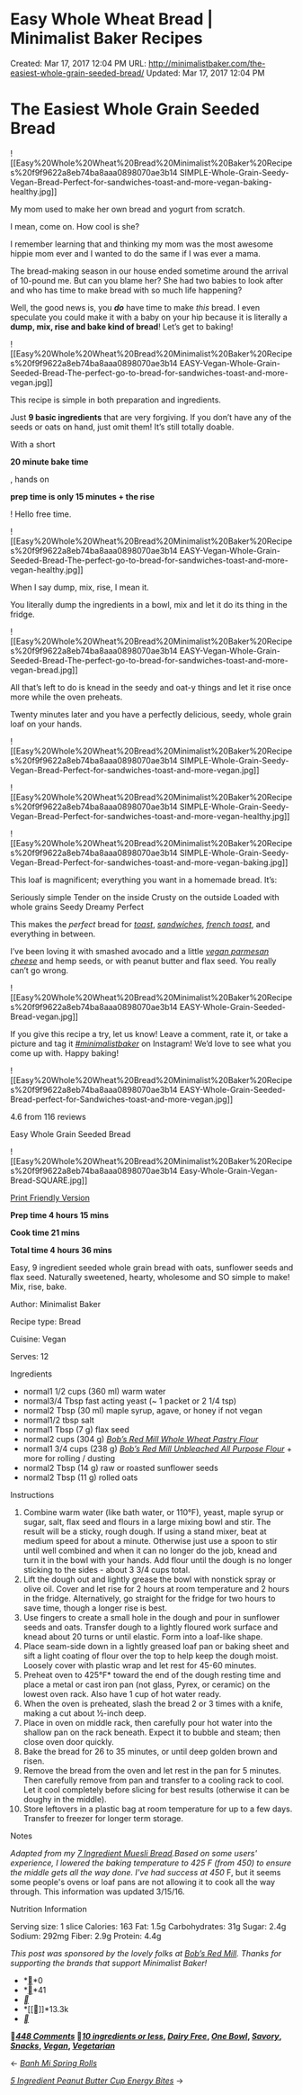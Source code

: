 # Easy Whole Wheat Bread | Minimalist Baker Recipes

Created: Mar 17, 2017 12:04 PM
URL: http://minimalistbaker.com/the-easiest-whole-grain-seeded-bread/
Updated: Mar 17, 2017 12:04 PM

# The Easiest Whole Grain Seeded Bread

![[Easy%20Whole%20Wheat%20Bread%20Minimalist%20Baker%20Recipes%20f9f9622a8eb74ba8aaa0898070ae3b14 SIMPLE-Whole-Grain-Seedy-Vegan-Bread-Perfect-for-sandwiches-toast-and-more-vegan-baking-healthy.jpg]]

My mom used to make her own bread and yogurt from scratch.

I mean, come on. How cool is she?

I remember learning that and thinking my mom was the most awesome hippie mom ever and I wanted to do the same if I was ever a mama.

The bread-making season in our house ended sometime around the arrival of 10-pound me. But can you blame her? She had two babies to look after and who has time to make bread with so much life happening?

Well, the good news is, you ***do*** have time to make *this* bread. I even speculate you could make it with a baby on your hip because it is literally a **dump, mix, rise and bake kind of bread**! Let’s get to baking!

![[Easy%20Whole%20Wheat%20Bread%20Minimalist%20Baker%20Recipes%20f9f9622a8eb74ba8aaa0898070ae3b14 EASY-Vegan-Whole-Grain-Seeded-Bread-The-perfect-go-to-bread-for-sandwiches-toast-and-more-vegan.jpg]]

This recipe is simple in both preparation and ingredients.

Just **9 basic ingredients** that are very forgiving. If you don’t have any of the seeds or oats on hand, just omit them! It’s still totally doable.

With a short

**20 minute bake time**

, hands on

**prep time is only 15 minutes + the rise**

! Hello free time.

![[Easy%20Whole%20Wheat%20Bread%20Minimalist%20Baker%20Recipes%20f9f9622a8eb74ba8aaa0898070ae3b14 EASY-Vegan-Whole-Grain-Seeded-Bread-The-perfect-go-to-bread-for-sandwiches-toast-and-more-vegan-healthy.jpg]]

When I say dump, mix, rise, I mean it.

You literally dump the ingredients in a bowl, mix and let it do its thing in the fridge.

![[Easy%20Whole%20Wheat%20Bread%20Minimalist%20Baker%20Recipes%20f9f9622a8eb74ba8aaa0898070ae3b14 EASY-Vegan-Whole-Grain-Seeded-Bread-The-perfect-go-to-bread-for-sandwiches-toast-and-more-vegan-bread.jpg]]

All that’s left to do is knead in the seedy and oat-y things and let it rise once more while the oven preheats.

Twenty minutes later and you have a perfectly delicious, seedy, whole grain loaf on your hands.

![[Easy%20Whole%20Wheat%20Bread%20Minimalist%20Baker%20Recipes%20f9f9622a8eb74ba8aaa0898070ae3b14 SIMPLE-Whole-Grain-Seedy-Vegan-Bread-Perfect-for-sandwiches-toast-and-more-vegan.jpg]]

![[Easy%20Whole%20Wheat%20Bread%20Minimalist%20Baker%20Recipes%20f9f9622a8eb74ba8aaa0898070ae3b14 SIMPLE-Whole-Grain-Seedy-Vegan-Bread-Perfect-for-sandwiches-toast-and-more-vegan-healthy.jpg]]

![[Easy%20Whole%20Wheat%20Bread%20Minimalist%20Baker%20Recipes%20f9f9622a8eb74ba8aaa0898070ae3b14 SIMPLE-Whole-Grain-Seedy-Vegan-Bread-Perfect-for-sandwiches-toast-and-more-vegan-baking.jpg]]

This loaf is magnificent; everything you want in a homemade bread. It’s:

Seriously simple
Tender on the inside
Crusty on the outside
Loaded with whole grains
Seedy
Dreamy
Perfect

This makes the *perfect* bread for *[toast](http://minimalistbaker.com/15-vegan-protein-sources-easy-hummus-toast/)*, *[sandwiches](http://minimalistbaker.com/chickpea-sunflower-sandwich/)*, *[french toast](http://minimalistbaker.com/5-ingredient-vegan-banana-french-toast/)*, and everything in between.

I’ve been loving it with smashed avocado and a little *[vegan parmesan cheese](http://minimalistbaker.com/how-to-make-vegan-parmesan-cheese/)* and hemp seeds, or with peanut butter and flax seed. You really can’t go wrong.

![[Easy%20Whole%20Wheat%20Bread%20Minimalist%20Baker%20Recipes%20f9f9622a8eb74ba8aaa0898070ae3b14 EASY-Whole-Grain-Seeded-Bread-vegan.jpg]]

If you give this recipe a try, let us know! Leave a comment, rate it, or take a picture and tag it *[#minimalistbaker](https://instagram.com/minimalistbaker/)* on Instagram! We’d love to see what you come up with. Happy baking!

![[Easy%20Whole%20Wheat%20Bread%20Minimalist%20Baker%20Recipes%20f9f9622a8eb74ba8aaa0898070ae3b14 EASY-Whole-Grain-Seeded-Bread-perfect-for-Sandwiches-toast-and-more-vegan.jpg]]

4.6 from 116 reviews

Easy Whole Grain Seeded Bread

![[Easy%20Whole%20Wheat%20Bread%20Minimalist%20Baker%20Recipes%20f9f9622a8eb74ba8aaa0898070ae3b14 Easy-Whole-Grain-Vegan-Bread-SQUARE.jpg]]

[Print Friendly Version](http://minimalistbaker.com/easyrecipe-print/12753-0/) 

**Prep time  4 hours 15 mins**  

**Cook time  21 mins**  

**Total time  4 hours 36 mins**  

Easy, 9 ingredient seeded whole grain bread with oats, sunflower seeds and flax seed. Naturally sweetened, hearty, wholesome and SO simple to make! Mix, rise, bake.

Author: Minimalist Baker

Recipe type: Bread

Cuisine: Vegan

Serves: 12

Ingredients

- normal1 1/2 cups (360 ml) warm water
- normal3/4 Tbsp fast acting yeast (~ 1 packet or 2 1/4 tsp)
- normal2 Tbsp (30 ml) maple syrup, agave, or honey if not vegan
- normal1/2 tbsp salt
- normal1 Tbsp (7 g) flax seed
- normal2 cups (304 g) *[Bob’s Red Mill Whole Wheat Pastry Flour](http://www.bobsredmill.com/whole-wheat_pastry-flour.html)*
- normal1 3/4 cups (238 g) *[Bob’s Red Mill Unbleached All Purpose Flour](http://www.bobsredmill.com/unbleached-all-purpose-white-flour.html)* + more for rolling / dusting
- normal2 Tbsp (14 g) raw or roasted sunflower seeds
- normal2 Tbsp (11 g) rolled oats

Instructions

1. Combine warm water (like bath water, or 110°F), yeast, maple syrup or sugar, salt, flax seed and flours in a large mixing bowl and stir. The result will be a sticky, rough dough. If using a stand mixer, beat at medium speed for about a minute. Otherwise just use a spoon to stir until well combined and when it can no longer do the job, knead and turn it in the bowl with your hands. Add flour until the dough is no longer sticking to the sides - about 3 3/4 cups total.
2. Lift the dough out and lightly grease the bowl with nonstick spray or olive oil. Cover and let rise for 2 hours at room temperature and 2 hours in the fridge. Alternatively, go straight for the fridge for two hours to save time, though a longer rise is best.
3. Use fingers to create a small hole in the dough and pour in sunflower seeds and oats. Transfer dough to a lightly floured work surface and knead about 20 turns or until elastic. Form into a loaf-like shape.
4. Place seam-side down in a lightly greased loaf pan or baking sheet and sift a light coating of flour over the top to help keep the dough moist. Loosely cover with plastic wrap and let rest for 45-60 minutes.
5. Preheat oven to 425°F* toward the end of the dough resting time and place a metal or cast iron pan (not glass, Pyrex, or ceramic) on the lowest oven rack. Also have 1 cup of hot water ready.
6. When the oven is preheated, slash the bread 2 or 3 times with a knife, making a cut about ½-inch deep.
7. Place in oven on middle rack, then carefully pour hot water into the shallow pan on the rack beneath. Expect it to bubble and steam; then close oven door quickly.
8. Bake the bread for 26 to 35 minutes, or until deep golden brown and risen.
9. Remove the bread from the oven and let rest in the pan for 5 minutes. Then carefully remove from pan and transfer to a cooling rack to cool. Let it cool completely before slicing for best results (otherwise it can be doughy in the middle).
10. Store leftovers in a plastic bag at room temperature for up to a few days. Transfer to freezer for longer term storage.

Notes

*Adapted from my *[7 Ingredient Muesli Bread](http://minimalistbaker.com/7-ingredient-muesli-bread/)*.*Based on some users' experience, I lowered the baking temperature to 425* F (from 450) to ensure the middle gets all the way done. I've had success at 450* F, but it seems some people's ovens or loaf pans are not allowing it to cook all the way through. This information was updated 3/15/16.

Nutrition Information

Serving size: 1 slice Calories: 163 Fat: 1.5g Carbohydrates: 31g Sugar: 2.4g Sodium: 292mg Fiber: 2.9g Protein: 4.4g

*This post was sponsored by the lovely folks at [Bob’s Red Mill](http://www.bobsredmill.com/). Thanks for supporting the brands that support Minimalist Baker!*

- *[](http://www.facebook.com/sharer.php?u=http://minimalistbaker.com/the-easiest-whole-grain-seeded-bread/)*0
- *[](https://plus.google.com/share?url=http://minimalistbaker.com/the-easiest-whole-grain-seeded-bread/)*41
- *[](https://twitter.com/share?url=http://minimalistbaker.com/the-easiest-whole-grain-seeded-bread/&text=The+Easiest+Whole+Grain+Seeded+Bread+via+%40minimalistbaker&hashtags=)*
- *[[]]*13.3k
- *[](http://minimalistbaker.com/the-easiest-whole-grain-seeded-bread/mailto:?Subject=The%20Easiest%20Whole%20Grain%20Seeded%20Bread&Body=Check%20out%20this%20recipe%20I%20found%20on%20MinimalistBaker.com!%20http://minimalistbaker.com/the-easiest-whole-grain-seeded-bread/)*

***[448 Comments](http://minimalistbaker.com/the-easiest-whole-grain-seeded-bread/#comments)* *[10 ingredients or less](http://minimalistbaker.com/recipes/10-ingredients-or-less/)*, *[Dairy Free](http://minimalistbaker.com/recipes/dairy-free/)*, *[One Bowl](http://minimalistbaker.com/recipes/one-bowl/)*, *[Savory](http://minimalistbaker.com/recipes/savory/)*, *[Snacks](http://minimalistbaker.com/recipes/snacks/)*, *[Vegan](http://minimalistbaker.com/recipes/vegan/)*, *[Vegetarian](http://minimalistbaker.com/recipes/vegetarian/)***

← *[Banh Mi Spring Rolls](http://minimalistbaker.com/bahn-mi-spring-rolls/)*

*[5 Ingredient Peanut Butter Cup Energy Bites](http://minimalistbaker.com/5-ingredient-peanut-butter-cup-energy-bites/)* →